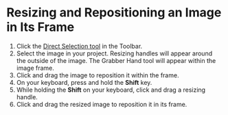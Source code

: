 # Resizing and Repositioning an Image in Its Frame

1. Click the [Direct Selection tool](/selection-tools.md) in the Toolbar.
2. Select the image in your project. Resizing handles will appear around the outside of the image. The Grabber Hand tool will appear within the image frame.
3. Click and drag the image to reposition it within the frame.
4. On your keyboard, press and hold the **Shift** key.
5. While holding the **Shift** on your keyboard, click and drag a resizing handle.
6. Click and drag the resized image to reposition it in its frame.



